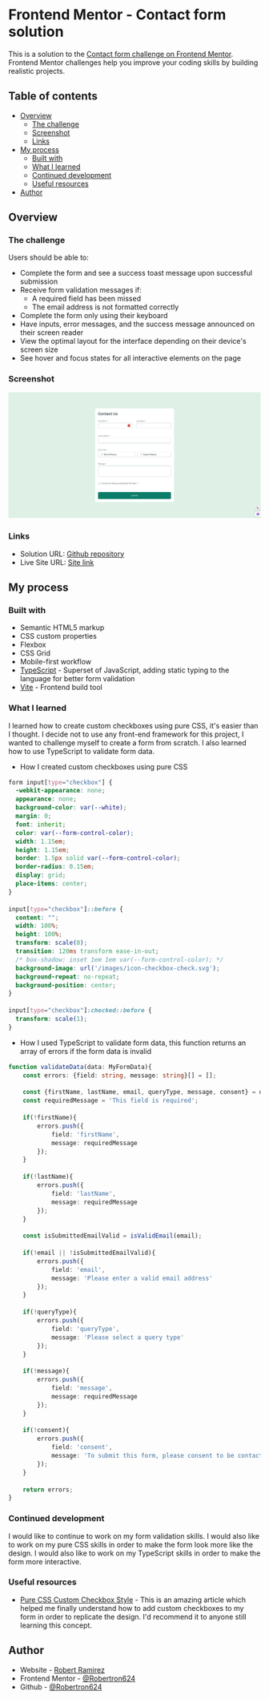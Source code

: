 # Frontend Mentor - Contact form solution

This is a solution to the [Contact form challenge on Frontend Mentor](https://www.frontendmentor.io/challenges/contact-form--G-hYlqKJj). Frontend Mentor challenges help you improve your coding skills by building realistic projects. 

## Table of contents

- [Overview](#overview)
  - [The challenge](#the-challenge)
  - [Screenshot](#screenshot)
  - [Links](#links)
- [My process](#my-process)
  - [Built with](#built-with)
  - [What I learned](#what-i-learned)
  - [Continued development](#continued-development)
  - [Useful resources](#useful-resources)
- [Author](#author)


## Overview

### The challenge

Users should be able to:

- Complete the form and see a success toast message upon successful submission
- Receive form validation messages if:
  - A required field has been missed
  - The email address is not formatted correctly
- Complete the form only using their keyboard
- Have inputs, error messages, and the success message announced on their screen reader
- View the optimal layout for the interface depending on their device's screen size
- See hover and focus states for all interactive elements on the page

### Screenshot

![form screenshot](image.png)


### Links

- Solution URL: [Github repository](https://github.com/Robertron624/FCC-contact-form)
- Live Site URL: [Site link](https://main--resonant-fox-729efd.netlify.app/)

## My process

### Built with

- Semantic HTML5 markup
- CSS custom properties
- Flexbox
- CSS Grid
- Mobile-first workflow
- [TypeScript](https://www.typescriptlang.org/) - Superset of JavaScript, adding static typing to the language for better form validation
- [Vite](https://vitejs.dev/) - Frontend build tool


### What I learned

I learned how to create custom checkboxes using pure CSS, it's easier than I thought. I decide not to use any front-end framework for this project, I wanted to challenge myself to create a form from scratch. I also learned how to use TypeScript to validate form data.


- How I created custom checkboxes using pure CSS
```css
form input[type="checkbox"] {
  -webkit-appearance: none;
  appearance: none;
  background-color: var(--white);
  margin: 0;
  font: inherit;
  color: var(--form-control-color);
  width: 1.15em;
  height: 1.15em;
  border: 1.5px solid var(--form-control-color);
  border-radius: 0.15em;
  display: grid;
  place-items: center;
}

input[type="checkbox"]::before {
  content: "";
  width: 100%;
  height: 100%;
  transform: scale(0);
  transition: 120ms transform ease-in-out;
  /* box-shadow: inset 1em 1em var(--form-control-color); */
  background-image: url('/images/icon-checkbox-check.svg');
  background-repeat: no-repeat;
  background-position: center;
}

input[type="checkbox"]:checked::before {
  transform: scale(1);
}
```

- How I used TypeScript to validate form data, this function returns an array of errors if the form data is invalid
```ts
function validateData(data: MyFormData){
    const errors: {field: string, message: string}[] = [];

    const {firstName, lastName, email, queryType, message, consent} = data;
    const requiredMessage = 'This field is required';

    if(!firstName){
        errors.push({
            field: 'firstName',
            message: requiredMessage
        });
    }

    if(!lastName){
        errors.push({
            field: 'lastName',
            message: requiredMessage
        });
    }

    const isSubmittedEmailValid = isValidEmail(email);

    if(!email || !isSubmittedEmailValid){
        errors.push({
            field: 'email',
            message: 'Please enter a valid email address'
        });
    }

    if(!queryType){
        errors.push({
            field: 'queryType',
            message: 'Please select a query type'
        });
    }

    if(!message){
        errors.push({
            field: 'message',
            message: requiredMessage
        });
    }

    if(!consent){
        errors.push({
            field: 'consent',
            message: 'To submit this form, please consent to be contacted'
        });
    }

    return errors;
}
```


### Continued development

I would like to continue to work on my form validation skills. I would also like to work on my pure CSS skills in order to make the form look more like the design. I would also like to work on my TypeScript skills in order to make the form more interactive.

### Useful resources

- [Pure CSS Custom Checkbox Style](https://moderncss.dev/pure-css-custom-checkbox-style/) - This is an amazing article which helped me finally understand how to add custom checkboxes to my form in order to replicate the design. I'd recommend it to anyone still learning this concept.


## Author

- Website - [Robert Ramirez](https://www.robert-ramirez.co)
- Frontend Mentor - [@Robertron624](https://frontendmentor.io/profile/Robertron624)
- Github - [@Robertron624](https://github.com/Robertron624)
